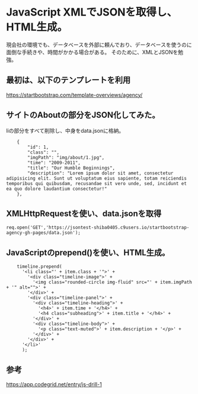 JavaScript XMLでJSONを取得し、HTML生成。  
==================

現会社の環境でも、データベースを外部に頼んでおり、データベースを使うのに面倒な手続きや、時間がかかる場合がある。
そのために、XMLとJSONを勉強。


最初は、以下のテンプレートを利用  
---------------------------------
https://startbootstrap.com/template-overviews/agency/

サイトのAboutの部分をJSON化してみた。 
---------------------------------
liの部分をすべて削除し、中身をdata.jsonに格納。  
```
    {  
        "id": 1,    
        "class": "",  
        "imgPath": "img/about/1.jpg",  
        "time": "2009-2011",  
        "title": "Our Humble Beginnings",  
        "description": "Lorem ipsum dolor sit amet, consectetur adipisicing elit. Sunt ut voluptatum eius sapiente, totam reiciendis temporibus qui quibusdam, recusandae sit vero unde, sed, incidunt et ea quo dolore laudantium consectetur!"  
    },  
```

XMLHttpRequestを使い、data.jsonを取得  
---------------------------------
`req.open('GET','https://jsontest-shiba0405.c9users.io/startbootstrap-agency-gh-pages/data.json');`

JavaScriptのprepend()を使い、HTML生成。
---------------------------------
```
    timeline.prepend(  
      '<li class="' + item.class + '">' +  
        '<div class="timeline-image">' +  
          '<img class="rounded-circle img-fluid" src="' + item.imgPath + '" alt="">' +   
        '</div>' +  
        '<div class="timeline-panel">' +   
          '<div class="timeline-heading">' +   
            '<h4>' + item.time + '</h4>' +   
            '<h4 class="subheading">' + item.title + '</h4>' +  
          '</div>' +  
          '<div class="timeline-body">' +  
            '<p class="text-muted">' + item.description + '</p>' +   
          '</div>' +  
        '</div>' +  
      '</li>'   
      );  
```  
  
参考  
---------------------------------
https://app.codegrid.net/entry/js-drill-1  